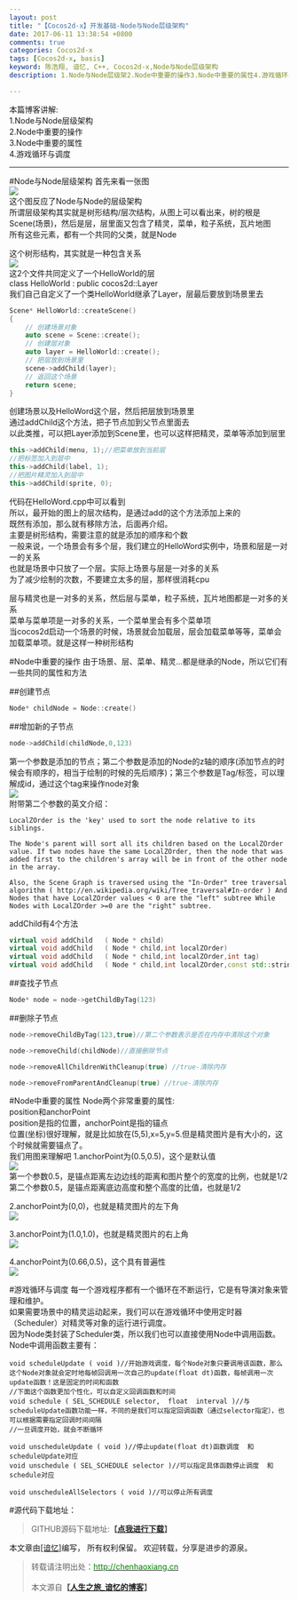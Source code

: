 ```yaml
---
layout: post
title: "【Cocos2d-x】开发基础-Node与Node层级架构"
date: 2017-06-11 13:38:54 +0800
comments: true
categories: Cocos2d-x
tags: [Cocos2d-x, basis]
keyword: 陈浩翔, 谙忆, C++, Cocos2d-x,Node与Node层级架构
description: 1.Node与Node层级架2.Node中重要的操作3.Node中重要的属性4.游戏循环与调度  

---
```


本篇博客讲解:  
1.Node与Node层级架构  
2.Node中重要的操作  
3.Node中重要的属性  
4.游戏循环与调度  

<!-- more -->
----------

#Node与Node层级架构
首先来看一张图  
![](http://i.imgur.com/kGQ1oxN.png)  
这个图反应了Node与Node的层级架构  
所谓层级架构其实就是树形结构/层次结构，从图上可以看出来，树的根是Scene(场景)，然后是层，层里面又包含了精灵，菜单，粒子系统，瓦片地图  
所有这些元素，都有一个共同的父类，就是Node  

这个树形结构，其实就是一种包含关系  
![](http://i.imgur.com/wFK51kL.png)  
这2个文件共同定义了一个HelloWorld的层  
class HelloWorld : public cocos2d::Layer  
我们自己自定义了一个类HelloWorld继承了Layer，层最后要放到场景里去  
```c++
Scene* HelloWorld::createScene()
{
    // 创建场景对象
    auto scene = Scene::create();
    // 创建层对象
    auto layer = HelloWorld::create();
    // 把层放到场景里
    scene->addChild(layer);
    // 返回这个场景
    return scene;
}
```
创建场景以及HelloWord这个层，然后把层放到场景里  
通过addChild这个方法，把子节点加到父节点里面去  
以此类推，可以把Layer添加到Scene里，也可以这样把精灵，菜单等添加到层里  
```c++
this->addChild(menu, 1);//把菜单放到当前层
//把标签加入到层中
this->addChild(label, 1);
//把图片精灵加入到层中
this->addChild(sprite, 0);
```
代码在HelloWord.cpp中可以看到  
所以，最开始的图上的层次结构，是通过add的这个方法添加上来的  
既然有添加，那么就有移除方法，后面再介绍。  
主要是树形结构，需要注意的就是添加的顺序和个数  
一般来说，一个场景会有多个层，我们建立的HelloWord实例中，场景和层是一对一的关系  
也就是场景中只放了一个层。实际上场景与层是一对多的关系  
为了减少绘制的次数，不要建立太多的层，那样很消耗cpu  

层与精灵也是一对多的关系，然后层与菜单，粒子系统，瓦片地图都是一对多的关系  
菜单与菜单项是一对多的关系，一个菜单里会有多个菜单项  
当cocos2d启动一个场景的时候，场景就会加载层，层会加载菜单等等，菜单会加载菜单项。就是这样一种树形结构  

#Node中重要的操作
由于场景、层、菜单、精灵...都是继承的Node，所以它们有一些共同的属性和方法  

##创建节点
```c++ 创建节点
Node* childNode = Node::create()
```
##增加新的子节点
```c++ 增加新的子节点
node->addChild(childNode,0,123)
```
第一个参数是添加的节点；第二个参数是添加的Node的z轴的顺序(添加节点的时候会有顺序的，相当于绘制的时候的先后顺序)；第三个参数是Tag/标签，可以理解成id，通过这个tag来操作node对象      
![](http://i.imgur.com/eae63yS.png)  
附带第二个参数的英文介绍：  
```
LocalZOrder is the 'key' used to sort the node relative to its siblings.

The Node's parent will sort all its children based on the LocalZOrder value. If two nodes have the same LocalZOrder, then the node that was added first to the children's array will be in front of the other node in the array.

Also, the Scene Graph is traversed using the "In-Order" tree traversal algorithm ( http://en.wikipedia.org/wiki/Tree_traversal#In-order ) And Nodes that have LocalZOrder values < 0 are the "left" subtree While Nodes with LocalZOrder >=0 are the "right" subtree.
```
addChild有4个方法
```c++ 
virtual void addChild 	( Node * child) 	
virtual void addChild 	( Node * child,int localZOrder) 	
virtual void addChild 	( Node * child,int localZOrder,int tag) 
virtual void addChild 	( Node * child,int localZOrder,const std::string & name) 	
```

##查找子节点
```c++ 通过Tag查找子节点
Node* node = node->getChildByTag(123)
```
##删除子节点
```c++ 删除子节点，并停止所有该节点上的一切动作
node->removeChildByTag(123,true)//第二个参数表示是否在内存中清除这个对象
```
```c++ 通过Node指针删除节点
node->removeChild(childNode)//直接删除节点
```
```c++ 删除所有子节点，并停止这些子节点上的一切动作
node->removeAllChildrenWithCleanup(true) //true-清除内存
```
```c++ 从父节点Node中删除当前的节点对象，并停止所有该节点上的一切动作
node->removeFromParentAndCleanup(true) //true-清除内存
```

#Node中重要的属性
Node两个非常重要的属性:  
position和anchorPoint  
position是指的位置，anchorPoint是指的锚点  
位置(坐标)很好理解，就是比如放在(5,5),x=5,y=5.但是精灵图片是有大小的，这个时候就需要锚点了。    
我们用图来理解吧
1.anchorPoint为(0.5,0.5)，这个是默认值  
![](http://i.imgur.com/P68puku.png)  
第一个参数0.5，是锚点距离左边边线的距离和图片整个的宽度的比例，也就是1/2  
第二个参数0.5，是锚点距离底边高度和整个高度的比值，也就是1/2    

2.anchorPoint为(0,0)，也就是精灵图片的左下角  
![](http://i.imgur.com/DqOBDal.png)  

3.anchorPoint为(1.0,1.0)，也就是精灵图片的右上角    
![](http://i.imgur.com/hHux4IT.png)

4.anchorPoint为(0.66,0.5)，这个具有普遍性  
![](http://i.imgur.com/4ZzjNcC.png)

#游戏循环与调度
每一个游戏程序都有一个循环在不断运行，它是有导演对象来管理和维护。  
如果需要场景中的精灵运动起来，我们可以在游戏循环中使用定时器（Scheduler）对精灵等对象的运行进行调度。  
因为Node类封装了Scheduler类，所以我们也可以直接使用Node中调用函数。  
Node中调用函数主要有：  
```
void scheduleUpdate ( void )//开始游戏调度，每个Node对象只要调用该函数，那么这个Node对象就会定时地每帧回调用一次自己的update(float dt)函数，每帧调用一次update函数！这是固定的时间和函数  
//下面这个函数更加个性化，可以自定义回调函数和时间
void schedule ( SEL_SCHEDULE selector,  float  interval )//与scheduleUpdate函数功能一样，不同的是我们可以指定回调函数（通过selector指定），也可以根据需要指定回调时间间隔
//一旦调度开始，就会不断循环

void unscheduleUpdate ( void )//停止update(float dt)函数调度  和scheduleUpdate对应
void unschedule ( SEL_SCHEDULE selector )//可以指定具体函数停止调度  和schedule对应

void unscheduleAllSelectors ( void )//可以停止所有调度
```

#源代码下载地址：
<blockquote cite='陈浩翔'>
GITHUB源码下载地址:<strong>【<a href='https://github.com/chenhaoxiang/cocos2d-x/tree/master/20170611/HelloWorld' target='_blank'>点我进行下载</a>】</strong></p>
</blockquote>


本文章由<a href="http://chenhaoxiang.cn/">[谙忆]</a>编写， 所有权利保留。 
欢迎转载，分享是进步的源泉。
<blockquote cite='陈浩翔'>
<p background-color='#D3D3D3'>转载请注明出处：<a href='http://chenhaoxiang.cn'><font color="green">http://chenhaoxiang.cn</font></a><br><br>
本文源自<strong>【<a href='http://chenhaoxiang.cn' target='_blank'>人生之旅_谙忆的博客</a>】</strong></p>
</blockquote>
